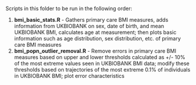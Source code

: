 Scripts in this folder to be run in the following order:

1. **bmi_basic_stats.R** - Gathers primary care BMI measures, adds information from UKBIOBANK on sex, date of birth, and mean UKBIOBANK BMI, calculates age at measurement; then plots basic information such as age distribution, sex distribution, etc. of primary care BMI measures
2. **bmi_popn_outlier_removal.R** - Remove errors in primary care BMI measures based on upper and lower thresholds calculated as +/- 10% of the most extreme values seen in UKBIOBANK BMI data; modify these thresholds based on trajectories of the most extreme 0.1% of individuals in UKBIOBANK BMI; plot error characteristics
